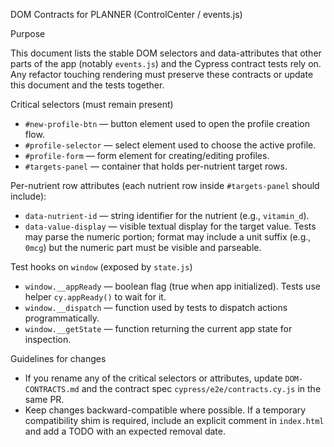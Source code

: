 DOM Contracts for PLANNER (ControlCenter / events.js)

Purpose

This document lists the stable DOM selectors and data-attributes that other parts of the app (notably `events.js`) and the Cypress contract tests rely on. Any refactor touching rendering must preserve these contracts or update this document and the tests together.

Critical selectors (must remain present)

- `#new-profile-btn` — button element used to open the profile creation flow.
- `#profile-selector` — select element used to choose the active profile.
- `#profile-form` — form element for creating/editing profiles.
- `#targets-panel` — container that holds per-nutrient target rows.

Per-nutrient row attributes (each nutrient row inside `#targets-panel` should include):

- `data-nutrient-id` — string identifier for the nutrient (e.g., `vitamin_d`).
- `data-value-display` — visible textual display for the target value. Tests may parse the numeric portion; format may include a unit suffix (e.g., `0mcg`) but the numeric part must be visible and parseable.

Test hooks on `window` (exposed by `state.js`)

- `window.__appReady` — boolean flag (true when app initialized). Tests use helper `cy.appReady()` to wait for it.
- `window.__dispatch` — function used by tests to dispatch actions programmatically.
- `window.__getState` — function returning the current app state for inspection.

Guidelines for changes

- If you rename any of the critical selectors or attributes, update `DOM-CONTRACTS.md` and the contract spec `cypress/e2e/contracts.cy.js` in the same PR.
- Keep changes backward-compatible where possible. If a temporary compatibility shim is required, include an explicit comment in `index.html` and add a TODO with an expected removal date.

